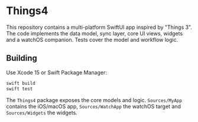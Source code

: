 # Things4

This repository contains a multi-platform SwiftUI app inspired by "Things 3".
The code implements the data model, sync layer, core UI views, widgets and a
watchOS companion. Tests cover the model and workflow logic.

## Building

Use Xcode 15 or Swift Package Manager:

```bash
swift build
swift test
```

The `Things4` package exposes the core models and logic. `Sources/MyApp` contains
the iOS/macOS app, `Sources/WatchApp` the watchOS target and
`Sources/Widgets` the widgets.
